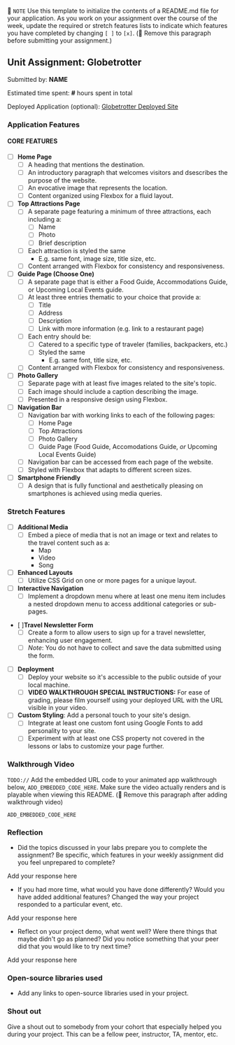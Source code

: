 📝 `NOTE` Use this template to initialize the contents of a README.md file for your application. As you work on your assignment over the course of the week, update the required or stretch features lists to indicate which features you have completed by changing `[ ]` to `[x]`. (🚫 Remove this paragraph before submitting your assignment.)

## Unit Assignment: Globetrotter

Submitted by: **NAME**

Estimated time spent: **#** hours spent in total

Deployed Application (optional): [Globetrotter Deployed Site](ADD_LINK_HERE)

### Application Features

#### CORE FEATURES

- [ ] **Home Page**
  - [ ] A heading that mentions the destination.
  - [ ] An introductory paragraph that welcomes visitors and dsescribes the purpose of the website. 
  - [ ] An evocative image that represents the location.
  - [ ] Content organized using Flexbox for a fluid layout.

- [ ] **Top Attractions Page**
  - [ ] A separate page featuring a minimum of three attractions, each including a:
    - [ ] Name
    - [ ] Photo
    - [ ] Brief description
  - [ ] Each attraction is styled the same
    - E.g. same font, image size, title size, etc. 
  - [ ] Content arranged with Flexbox for consistency and responsiveness.

- [ ] **Guide Page (Choose One)**
  - [ ] A separate page that is either a Food Guide, Accommodations Guide, or Upcoming Local Events guide.
  - [ ] At least three entries thematic to your choice that provide a:
    - [ ] Title
    - [ ] Address
    - [ ] Description
    - [ ] Link with more information (e.g. link to a restaurant page)
  - [ ] Each entry should be:
    - [ ] Catered to a specific type of traveler (families, backpackers, etc.)
    - [ ] Styled the same
      - E.g. same font, title size, etc.
  - [ ] Content arranged with Flexbox for consistency and responsiveness. 

- [ ] **Photo Gallery**
  - [ ] Separate page with at least five images related to the site's topic.
  - [ ] Each image should include a caption describing the image.
  - [ ] Presented in a responsive design using Flexbox.

- [ ] **Navigation Bar**
  - [ ] Navigation bar with working links to each of the following pages:
    - [ ] Home Page
    - [ ] Top Attractions
    - [ ] Photo Gallery
    - [ ] Guide Page (Food Guide, Accomodations Guide, _or_ Upcoming Local Events Guide)
  - [ ] Navigation bar can be accessed from each page of the website.
  - [ ] Styled with Flexbox that adapts to different screen sizes.  

- [ ] **Smartphone Friendly**
  - [ ] A design that is fully functional and aesthetically pleasing on smartphones is achieved using media queries.

### Stretch Features

- [ ] **Additional Media**
  - [ ] Embed a piece of media that is not an image or text and relates to the travel content such as a:
    - Map
    - Video
    - Song

- [ ] **Enhanced Layouts**
  - [ ] Utilize CSS Grid on one or more pages for a unique layout.

- [ ] **Interactive Navigation**
  - [ ] Implement a dropdown menu where at least one menu item includes a nested dropdown menu to access additional categories or sub-pages.

- [ ]**Travel Newsletter Form**
  - [ ] Create a form to allow users to sign up for a travel newsletter, enhancing user engagement.
  - [ ] *Note*: You do not have to collect and save the data submitted using the form. 

- [ ] **Deployment**
  - [ ] Deploy your website so it's accessible to the public outside of your local machine. 
  - [ ] **VIDEO WALKTHROUGH SPECIAL INSTRUCTIONS:** For ease of grading, please film yourself using your deployed URL with the URL visible in your video. 

- [ ] **Custom Styling**: Add a personal touch to your site's design.
  - [ ] Integrate at least one custom font using Google Fonts to add personality to your site.
  - [ ] Experiment with at least one CSS property not covered in the lessons or labs to customize your page further.

### Walkthrough Video

`TODO://` Add the embedded URL code to your animated app walkthrough below, `ADD_EMBEDDED_CODE_HERE`. Make sure the video actually renders and is playable when viewing this README. (🚫 Remove this paragraph after adding walkthrough video)

`ADD_EMBEDDED_CODE_HERE`

### Reflection

* Did the topics discussed in your labs prepare you to complete the assignment? Be specific, which features in your weekly assignment did you feel unprepared to complete?

Add your response here

* If you had more time, what would you have done differently? Would you have added additional features? Changed the way your project responded to a particular event, etc.
  
Add your response here

* Reflect on your project demo, what went well? Were there things that maybe didn't go as planned? Did you notice something that your peer did that you would like to try next time?

Add your response here

### Open-source libraries used

- Add any links to open-source libraries used in your project.

### Shout out

Give a shout out to somebody from your cohort that especially helped you during your project. This can be a fellow peer, instructor, TA, mentor, etc.

